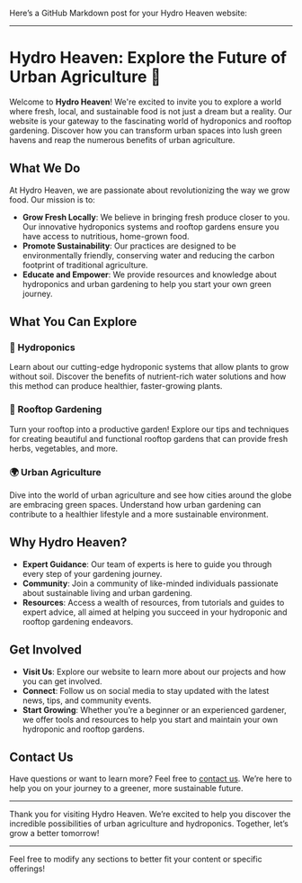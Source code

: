 Here’s a GitHub Markdown post for your Hydro Heaven website:

---

# Hydro Heaven: Explore the Future of Urban Agriculture 🌿

Welcome to **Hydro Heaven**! We're excited to invite you to explore a world where fresh, local, and sustainable food is not just a dream but a reality. Our website is your gateway to the fascinating world of hydroponics and rooftop gardening. Discover how you can transform urban spaces into lush green havens and reap the numerous benefits of urban agriculture.

## What We Do

At Hydro Heaven, we are passionate about revolutionizing the way we grow food. Our mission is to:

- **Grow Fresh Locally**: We believe in bringing fresh produce closer to you. Our innovative hydroponics systems and rooftop gardens ensure you have access to nutritious, home-grown food.
- **Promote Sustainability**: Our practices are designed to be environmentally friendly, conserving water and reducing the carbon footprint of traditional agriculture.
- **Educate and Empower**: We provide resources and knowledge about hydroponics and urban gardening to help you start your own green journey.

## What You Can Explore

### 🌱 Hydroponics

Learn about our cutting-edge hydroponic systems that allow plants to grow without soil. Discover the benefits of nutrient-rich water solutions and how this method can produce healthier, faster-growing plants.

### 🏢 Rooftop Gardening

Turn your rooftop into a productive garden! Explore our tips and techniques for creating beautiful and functional rooftop gardens that can provide fresh herbs, vegetables, and more.

### 🌍 Urban Agriculture

Dive into the world of urban agriculture and see how cities around the globe are embracing green spaces. Understand how urban gardening can contribute to a healthier lifestyle and a more sustainable environment.

## Why Hydro Heaven?

- **Expert Guidance**: Our team of experts is here to guide you through every step of your gardening journey.
- **Community**: Join a community of like-minded individuals passionate about sustainable living and urban gardening.
- **Resources**: Access a wealth of resources, from tutorials and guides to expert advice, all aimed at helping you succeed in your hydroponic and rooftop gardening endeavors.

## Get Involved

- **Visit Us**: Explore our website to learn more about our projects and how you can get involved.
- **Connect**: Follow us on social media to stay updated with the latest news, tips, and community events.
- **Start Growing**: Whether you’re a beginner or an experienced gardener, we offer tools and resources to help you start and maintain your own hydroponic and rooftop gardens.

## Contact Us

Have questions or want to learn more? Feel free to [contact us](mailto:info@hydroheaven.com). We’re here to help you on your journey to a greener, more sustainable future.

---

Thank you for visiting Hydro Heaven. We’re excited to help you discover the incredible possibilities of urban agriculture and hydroponics. Together, let’s grow a better tomorrow!

---

Feel free to modify any sections to better fit your content or specific offerings!